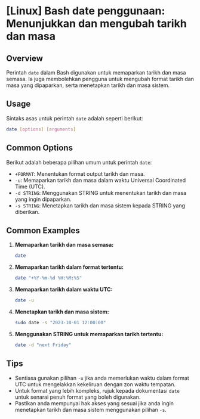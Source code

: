 # [Linux] Bash date penggunaan: Menunjukkan dan mengubah tarikh dan masa

## Overview
Perintah `date` dalam Bash digunakan untuk memaparkan tarikh dan masa semasa. Ia juga membolehkan pengguna untuk mengubah format tarikh dan masa yang dipaparkan, serta menetapkan tarikh dan masa sistem.

## Usage
Sintaks asas untuk perintah `date` adalah seperti berikut:

```bash
date [options] [arguments]
```

## Common Options
Berikut adalah beberapa pilihan umum untuk perintah `date`:

- `+FORMAT`: Menentukan format output tarikh dan masa.
- `-u`: Memaparkan tarikh dan masa dalam waktu Universal Coordinated Time (UTC).
- `-d STRING`: Menggunakan STRING untuk menentukan tarikh dan masa yang ingin dipaparkan.
- `-s STRING`: Menetapkan tarikh dan masa sistem kepada STRING yang diberikan.

## Common Examples

1. **Memaparkan tarikh dan masa semasa:**

   ```bash
   date
   ```

2. **Memaparkan tarikh dalam format tertentu:**

   ```bash
   date "+%Y-%m-%d %H:%M:%S"
   ```

3. **Memaparkan tarikh dalam waktu UTC:**

   ```bash
   date -u
   ```

4. **Menetapkan tarikh dan masa sistem:**

   ```bash
   sudo date -s "2023-10-01 12:00:00"
   ```

5. **Menggunakan STRING untuk memaparkan tarikh tertentu:**

   ```bash
   date -d "next Friday"
   ```

## Tips
- Sentiasa gunakan pilihan `-u` jika anda memerlukan waktu dalam format UTC untuk mengelakkan kekeliruan dengan zon waktu tempatan.
- Untuk format yang lebih kompleks, rujuk kepada dokumentasi `date` untuk senarai penuh format yang boleh digunakan.
- Pastikan anda mempunyai hak akses yang sesuai jika anda ingin menetapkan tarikh dan masa sistem menggunakan pilihan `-s`.